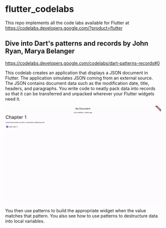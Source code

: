 # flutter_codelabs

This repo implements all the code labs available for Flutter at https://codelabs.developers.google.com/?product=flutter

## Dive into Dart's patterns and records by John Ryan, Marya Belanger

https://codelabs.developers.google.com/codelabs/dart-patterns-records#0

This codelab creates an application that displays a JSON document in Flutter. The application simulates JSON coming from an external source. The JSON contains document data such as the modification date, title, headers, and paragraphs. You write code to neatly pack data into records so that it can be transferred and unpacked wherever your Flutter widgets need it.

![End Result For The Codelab](./readme_images/patterns-codelab.png)

You then use patterns to build the appropriate widget when the value matches that pattern. You also see how to use patterns to destructure data into local variables.



